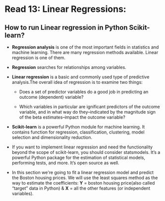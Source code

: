 # Read 13: Linear Regressions:

## How to run Linear regression in Python Scikit-learn?

* **Regression analysis** is one of the most important fields in statistics and machine learning. There are many regression methods available. Linear regression is one of them.

* **Regression** searches for relationships among variables.

* **Linear regression** is a basic and commonly used type of predictive analysis.The overall idea of regression is to examine two things:

  * Does a set of predictor variables do a good job in predicting an outcome (dependent) variable?
  
  * Which variables in particular are ignificant predictors of the outcome variable, and in what way do they–indicated by the magnitude sign of the beta estimates–impact the outcome variable?
    
* **Scikit-learn** is a powerful Python module for machine learning. It contains function for regression, classification, clustering, model selection and dimensionality reduction.

* If you want to implement linear regression and need the functionality beyond the scope of scikit-learn, you should consider statsmodels. It’s a powerful Python package for the estimation of statistical models, performing tests, and more. It’s open source as well.

* In this section we're going to fit a linear regression model and predict the Boston housing prices. We will use the least squares method as the way to estimate the coefficients: **Y** = boston housing price(also called “target” data in Python) & **X** = all the other features (or independent variables).
